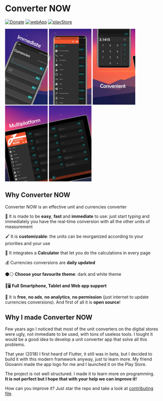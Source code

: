 # Converter NOW

[![Donate](https://img.shields.io/badge/Donate-PayPal-green.svg?style=flat-square)](https://www.paypal.me/DemApps)
[![webApp](https://img.shields.io/badge/Open-Web%20App-blue?style=flat-square)](https://ferraridamiano.github.io/ConverterNOW/#/)
[![playStore](https://img.shields.io/badge/Download-Play%20Store-red?style=flat-square)](https://play.google.com/store/apps/details?id=com.ferrarid.converterpro)

<img src="screenshots/1.jpg" width="140"> <img src="screenshots/2.jpg" width="140"> <img src="screenshots/3.jpg" width="140"> <img src="screenshots/4.jpg" width="140"> <img src="screenshots/5.jpg" width="140">

## Why Converter NOW

Converter NOW is an effective unit and currencies converter

🚀 It is made to be **easy**, **fast** and **immediate** to use: just start typing and immediately you have the real-time conversion  with all the other units of measurement

🖌️ It is **customizable**: the units can be reorganized according to your priorities and your use

🔢 It integrates a **Calculator** that let you do the calculations in every page

💰 Currencies conversions are **daily updated**

⚫⚪ **Choose your favourite theme**: dark and white theme

📱🖥️ **Full Smartphone, Tablet and Web app support**

💯 It is **free**, **no ads**, **no analytics**, **no permission** (just internet to update currencies conversions). And first of all it is **open source**!

## Why I made Converter NOW

Few years ago I noticed that most of the unit converters on the digital stores were ugly, not immediate to be used, with tons of useless tools. I tought it would be a  good idea to develop a unit converter app that solve all this problems.

That year (2018) I first heard of Flutter, it still was in beta, but I decided to build it with this modern framework anyway, just to learn more. My friend Giovanni made the app logo for me and I launched it on the Play Store.

The project is not well structured. I made it to learn more on programming. **It is not perfect but I hope that with your help we can improve it!**

How can you improve it? Just star the repo and take a look at [contributing file](https://github.com/ferraridamiano/ConverterNOW/blob/master/CONTRIBUTING.md).
